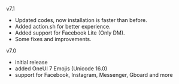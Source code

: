 v7.1
- Updated codes, now installation is faster than before.
- Added action.sh for better experience.
- Added support for Facebook Lite (Only DM).
- Some fixes and improvements.

v7.0
- initial release
- added OneUI 7 Emojis (Unicode 16.0)
- support for Facebook, Instagram, Messenger, Gboard and more
